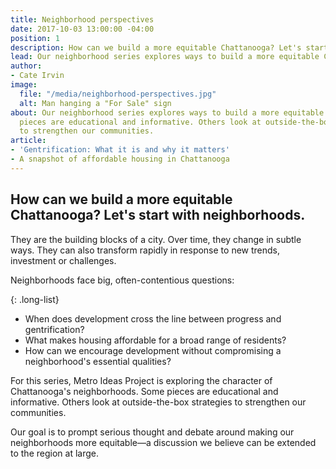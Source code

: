 ```yaml
---
title: Neighborhood perspectives
date: 2017-10-03 13:00:00 -04:00
position: 1
description: How can we build a more equitable Chattanooga? Let's start with neighborhoods.
lead: Our neighborhood series explores ways to build a more equitable Chattanooga.
author:
- Cate Irvin
image:
  file: "/media/neighborhood-perspectives.jpg"
  alt: Man hanging a "For Sale" sign
about: Our neighborhood series explores ways to build a more equitable Chattanooga.  Some
  pieces are educational and informative. Others look at outside-the-box strategies
  to strengthen our communities.
article:
- 'Gentrification: What it is and why it matters'
- A snapshot of affordable housing in Chattanooga
---
```


## How can we build a more equitable Chattanooga? Let's start with neighborhoods.

They are the building blocks of a city. Over time, they change in subtle ways. They can also transform rapidly in response to new trends, investment or challenges.

Neighborhoods face big, often-contentious questions:

{: .long-list}
+ When does development cross the line between progress and gentrification?
+ What makes housing affordable for a broad range of residents? 
+ How can we encourage development without compromising a neighborhood's essential qualities?

For this series, Metro Ideas Project is exploring the character of Chattanooga's neighborhoods. Some pieces are educational and informative. Others look at outside-the-box strategies to strengthen our communities.

Our goal is to prompt serious thought and debate around making our neighborhoods more equitable—a discussion we believe can be extended to the region at large.